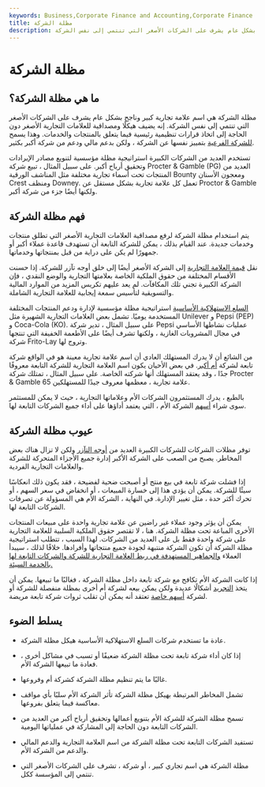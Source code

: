 ```yaml
---
keywords: Business,Corporate Finance and Accounting,Corporate Finance
title: مظلة الشركة
description: مظلة الشركة هي اسم علامة تجارية كبير وناجح بشكل عام يشرف على الشركات الأصغر التي تنتمي إلى نفس الشركة.
---
```


# مظلة الشركة
## ما هي مظلة الشركة؟

مظلة الشركة هي اسم علامة تجارية كبير وناجح بشكل عام يشرف على الشركات الأصغر التي تنتمي إلى نفس الشركة. إنه يضيف هيكلًا ومصداقية للعلامات التجارية الأصغر دون الحاجة إلى اتخاذ قرارات تنظيمية رئيسية فيما يتعلق بالمنتجات والخدمات. وهذا يسمح [للشركة الفرعية](/subsidiary) بتمييز نفسها عن الشركة ، ولكن بدعم مالي ودعم من شركة أكبر بكثير.

تستخدم العديد من الشركات الكبيرة استراتيجية مظلة مؤسسية لتنويع مصادر الإيرادات وتحقيق أرباح أكبر. على سبيل المثال ، تبيع شركة Procter & Gamble (PG) العديد من المنتجات تحت أسماء تجارية مختلفة مثل المناشف الورقية Bounty ومعجون الأسنان Crest ومنظف Downey. تعمل كل علامة تجارية بشكل مستقل عن Proctor & Gamble ولكنها أيضًا جزء من شركة أكبر.

## فهم مظلة الشركة

يتم استخدام مظلة الشركة لرفع مصداقية العلامات التجارية الأصغر التي تطلق منتجات وخدمات جديدة. عند القيام بذلك ، يمكن للشركة التابعة أن تستهدف قاعدة عملاء أكبر أو جمهورًا لم يكن على دراية من قبل بمنتجاتها وخدماتها.

نقل [قيمة العلامة التجارية](/brandequity) إلى الشركة الأصغر أيضًا إلى خلق أوجه تآزر للشركة. إذا حسنت الأقسام المختلفة من حقوق الملكية الخاصة بعلامتها التجارية والوضع النقدي ، فإن الشركة الكبيرة تجني تلك المكافآت. لم يعد عليهم تكريس المزيد من الموارد المالية والتسويقية لتأسيس سمعة إيجابية للعلامة التجارية الشاملة.

[السلع الاستهلاكية الأساسية](/consumerstaples) استراتيجية مظلة مؤسسية لإدارة ودعم المنتجات المختلفة المستخدمة يوميًا. تشمل بعض العلامات التجارية الشهيرة مثل Unilever و Pepsi (PEP) و Coca-Cola (KO). على سبيل المثال ، تدير شركة Pepsi عمليات نشاطها الأساسي في مجال المشروبات الغازية ، ولكنها تشرف أيضًا على الأطعمة الخفيفة التي تنتجها شركة Frito-Lay وتروج لها.

من الشائع أن لا يدرك المستهلك العادي أن اسم علامة تجارية معينة هو في الواقع شركة تابعة لشركة [أم أكبر](/parentcompany). في بعض الأحيان يكون اسم العلامة التجارية للشركة التابعة معروفًا جدًا ، وقد يعتقد المستهلك أنها شركته الخاصة. على سبيل المثال ، تمتلك شركة Procter & Gamble 65 علامة تجارية ، معظمها معروف جيدًا للمستهلكين.

بالطبع ، يدرك المستثمرون الشركات الأم وعلاماتها التجارية ، حيث لا يمكن للمستثمر سوى شراء [أسهم](/stock) الشركة الأم ، التي يعتمد أداؤها على أداء جميع الشركات التابعة لها.

## عيوب مظلة الشركة

توفر مظلات الشركات للشركات الكبيرة العديد من [أوجه التآزر](/synergy) ولكن لا تزال هناك بعض المخاطر. يصبح من الصعب على الشركة الأكبر إدارة جميع الأجزاء المتحركة للشركة والعلامات التجارية الفردية.

إذا فشلت شركة تابعة في بيع منتج أو أصبحت ضحية لفضيحة ، فقد يكون ذلك انعكاسًا سيئًا للشركة. يمكن أن يؤدي هذا إلى خسارة المبيعات ، أو انخفاض في سعر السهم ، أو تحرك أكثر حدة ، مثل تغيير الإدارة. في النهاية ، الشركة الأم هي المسؤولة عن تصرفات الشركات التابعة لها.

يمكن أن يؤثر وجود عملاء غير راضين عن علامة تجارية واحدة على مبيعات المنتجات الأخرى المباعة تحت مظلة الشركة. هنا ، لا تقتصر حقوق الملكية السلبية للعلامة التجارية على شركة واحدة فقط بل على العديد من الشركات. لهذا السبب ، تتطلب استراتيجية مظلة الشركة أن تكون الشركة منتبهة لجودة جميع منتجاتها وأفرادها. خلافًا لذلك ، سيبدأ العملاء [والجماهير المستهدفة في ربط العلامة التجارية للشركة والشركات التابعة لها بالخدمة السيئة.](/target-market)

إذا كانت الشركة الأم تكافح مع شركة تابعة داخل مظلة الشركة ، فغالبًا ما تبيعها. يمكن أن يتخذ [التجريد](/divestiture) أشكالًا عديدة ولكن يمكن بيعه لشركة أم أخرى بمظلة منفصلة للشركة أو لشركة [أسهم خاصة](/privateequity) تعتقد أنه يمكن أن تقلب ثروات شركة تابعة مريضة.

## يسلط الضوء

- عادة ما تستخدم شركات السلع الاستهلاكية الأساسية هيكل مظلة الشركة.

- إذا كان أداء شركة تابعة تحت مظلة الشركة ضعيفًا أو تسبب في مشاكل أخرى ، فعادة ما تبيعها الشركة الأم.

- غالبًا ما يتم تنظيم مظلة الشركة كشركة أم وفروعها.

- تشمل المخاطر المرتبطة بهيكل مظلة الشركة تأثر الشركة الأم سلبًا بأي مواقف معاكسة فيما يتعلق بفروعها.

- تسمح مظلة الشركة للشركة الأم بتنويع أعمالها وتحقيق أرباح أكبر من العديد من الشركات التابعة دون الحاجة إلى المشاركة في عملياتها اليومية.

- تستفيد الشركات التابعة تحت مظلة الشركة من اسم العلامة التجارية والدعم المالي والدعم من الشركة الأم.

- مظلة الشركة هي اسم تجاري كبير ، أو شركة ، تشرف على الشركات الأصغر التي تنتمي إلى المؤسسة ككل.

